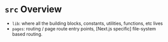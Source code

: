 # `src` Overview

- `lib`: where all the building blocks, constants, utilities, functions, etc lives
- `pages`: routing / page route entry points, [Next.js specific] file-system based routing.
